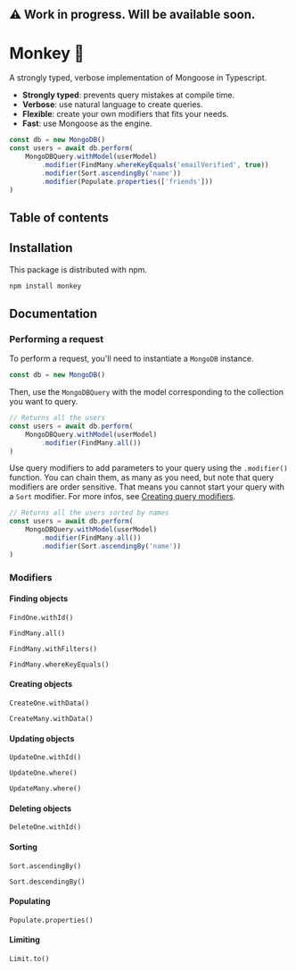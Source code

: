 ## ⚠️ Work in progress. Will be available soon.

# Monkey 🐒

A strongly typed, verbose implementation of Mongoose in Typescript.

- **Strongly typed**: prevents query mistakes at compile time.
- **Verbose**: use natural language to create queries.
- **Flexible**: create your own modifiers that fits your needs.
- **Fast**: use Mongoose as the engine.

```ts
const db = new MongoDB()
const users = await db.perform(
    MongoDBQuery.withModel(userModel)
        .modifier(FindMany.whereKeyEquals('emailVerified', true))
        .modifier(Sort.ascendingBy('name'))
        .modifier(Populate.properties(['friends']))
)
```

## Table of contents

## Installation

This package is distributed with npm.

```bash
npm install monkey
```

## Documentation

### Performing a request

To perform a request, you'll need to instantiate a `MongoDB` instance.

```ts
const db = new MongoDB()
```

Then, use the `MongoDBQuery` with the model corresponding to the collection you want to query.

```ts
// Returns all the users
const users = await db.perform(
    MongoDBQuery.withModel(userModel)
        .modifier(FindMany.all())
)
```

Use query modifiers to add parameters to your query using the `.modifier()` function. You can chain them, as many as you need, but note that query modifiers are order sensitive. That means you cannot start your query with a `Sort` modifier. For more infos, see [Creating query modifiers](#creating-query-modifiers).

```ts
// Returns all the users sorted by names
const users = await db.perform(
    MongoDBQuery.withModel(userModel)
        .modifier(FindMany.all())
        .modifier(Sort.ascendingBy('name'))
)
```

### Modifiers

#### Finding objects

`FindOne.withId()`

`FindMany.all()`

`FindMany.withFilters()`

`FindMany.whereKeyEquals()`

#### Creating objects

`CreateOne.withData()`

`CreateMany.withData()`

#### Updating objects

`UpdateOne.withId()`

`UpdateOne.where()`

`UpdateMany.where()`

#### Deleting objects

`DeleteOne.withId()`

#### Sorting

`Sort.ascendingBy()`

`Sort.descendingBy()`

#### Populating

`Populate.properties()`

#### Limiting

`Limit.to()`
